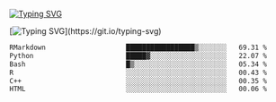 [![Typing SVG](https://readme-typing-svg.demolab.com?font=Fira+Code&duration=1&pause=1000&center=true&vCenter=true&width=435&lines=Ivy+Streeter)](https://git.io/typing-svg)

[![Typing SVG](https://readme-typing-svg.demolab.com?font=Fira+Code&pause=1000&center=true&width=435&lines=Hello%2C+nice+to+meet+you!;I+am+a+researcher+in+biotech.;I+am+interested+in+bioinformatics.;I+am+self-taught+and+love+learning.;Feel+free+to+reach+out!)](https://git.io/typing-svg)
<!--START_SECTION:waka-->

```txt
RMarkdown                    █████████████████▒░░░░░░░   69.31 %
Python                       █████▓░░░░░░░░░░░░░░░░░░░   22.07 %
Bash                         █▒░░░░░░░░░░░░░░░░░░░░░░░   05.34 %
R                            ░░░░░░░░░░░░░░░░░░░░░░░░░   00.43 %
C++                          ░░░░░░░░░░░░░░░░░░░░░░░░░   00.35 %
HTML                         ░░░░░░░░░░░░░░░░░░░░░░░░░   00.06 %
```

<!--END_SECTION:waka-->

